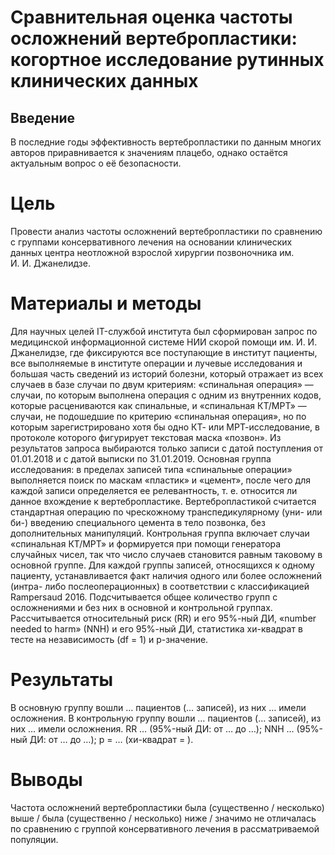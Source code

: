 # Cравнительная оценка частоты осложнений вертебропластики: когортное исследование рутинных клинических данных

## Введение

В последние годы эффективность вертебропластики по данным многих авторов приравнивается к значениям плацебо, однако остаётся актуальным вопрос о её безопасности.

# Цель

Провести анализ частоты осложнений вертебропластики по сравнению с группами консервативного лечения на основании клинических данных центра неотложной взрослой хирургии позвоночника им. И. И. Джанелидзе.

# Материалы и методы

Для научных целей IT-службой института был сформирован запрос по медицинской информационной системе НИИ скорой помощи им. И. И. Джанелидзе, где фиксируются все поступающие в институт пациенты, все выполняемые в институте операции и лучевые исследования и большая часть сведений из историй болезни, который отражает из всех случаев в базе случаи по двум критериям: «спинальная операция» — случаи, по которым выполнена операция с одним из внутренних кодов, которые расцениваются как спинальные, и «спинальная КТ/МРТ» — случаи, не подошедшие по критерию «спинальная операция», но по которым зарегистрировано хотя бы одно КТ- или МРТ-исследование, в протоколе которого фигурирует текстовая маска «позвон». Из результатов запроса выбираются только записи с датой поступления от 01.01.2018 и с датой выписки по 31.01.2019. Основная группа исследования: в пределах записей типа «спинальные операции» выполняется поиск по маскам «пластик» и «цемент», после чего для каждой записи определяется ее релевантность, т. е. относится ли данное вхождение к вертебропластике. Вертебропластикой считается стандартная операцию по чрескожному транспедикулярному (уни- или би-) введению специального цемента в тело позвонка, без дополнительных манипуляций. Контрольная группа включает случаи «спинальная КТ/МРТ» и формируется при помощи генератора случайных чисел, так что число случаев становится равным таковому в основной группе. Для каждой группы записей, относящихся к одному пациенту, устанавливается факт наличия одного или более осложнений (интра- либо послеоперационных) в соответствии с классификацией Rampersaud 2016. Подсчитывается общее количество групп с осложнениями и без них в основной и контрольной группах. Рассчитывается относительный риск (RR) и его 95%-ный ДИ, «number needed to harm» (NNH) и его 95%-ный ДИ, статистика хи-квадрат в тесте на независимость (df = 1) и p-значение.

# Результаты

В основную группу вошли … пациентов (… записей), из них … имели осложнения. В контрольную группу вошли … пациентов (… записей), из них … имели осложнения. RR … (95%-ный ДИ: от … до …); NNH … (95%-ный ДИ: от … до …); p = … (хи-квадрат = ).

# Выводы

Частота осложнений вертебропластики была (существенно / несколько) выше / была (существенно / несколько) ниже / значимо не отличалась по сравнению с группой консервативного лечения в рассматриваемой популяции.
